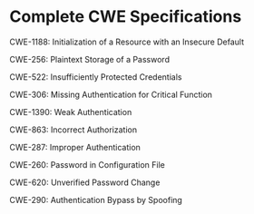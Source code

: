 

# Complete CWE Specifications

CWE-1188: Initialization of a Resource with an Insecure Default

CWE-256: Plaintext Storage of a Password

CWE-522: Insufficiently Protected Credentials

CWE-306: Missing Authentication for Critical Function

CWE-1390: Weak Authentication

CWE-863: Incorrect Authorization

CWE-287: Improper Authentication

CWE-260: Password in Configuration File

CWE-620: Unverified Password Change

CWE-290: Authentication Bypass by Spoofing